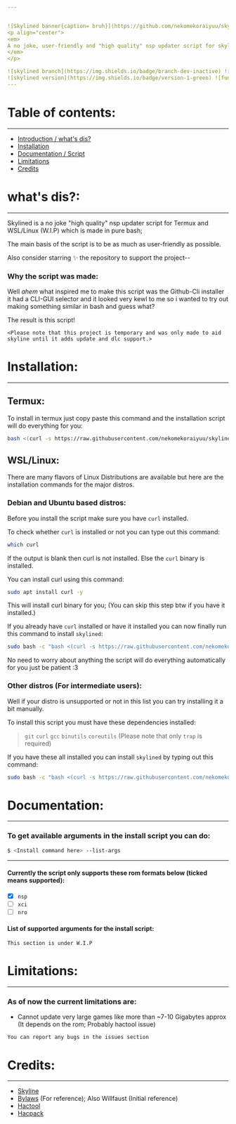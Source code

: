 ```yaml
---


![Skylined banner{caption= bruh}](https://github.com/nekomekoraiyuu/skylined/raw/assets/skylined_header.gif "Skylined banner")
<p align="center">
<em>
A no joke, user-friendly and "high quality" nsp updater script for skyline emulator! ✨
</em>
</p>

![skylined branch](https://img.shields.io/badge/branch-dev-inactive) ![programming lang](https://img.shields.io/badge/made%20in-bash-important) ![license](https://img.shields.io/badge/license-GPLV3-critical)
![skylined version](https://img.shields.io/badge/version-1-green) ![funding moment](https://img.shields.io/badge/funding-markus%20tech-9cf)
---
```


# Table of contents:

---

- [Introduction / what's dis?](#intro)
- [Installation](#install)
- [Documentation / Script](#docs)
- [Limitations](#limits)
- [Credits](#credit)

<a id="intro" />

# what's dis?:
---

Skylined is a no joke "high quality" nsp 
updater script for Termux and WSL/Linux (W.I.P) which is made in pure bash;

The main basis of the script is to be as much as user-friendly as possible.

Also consider starring ✨ the repository to support the project--

### Why the script was made:

Well *ahem* what inspired me to make this script was the Github-Cli installer it had
a CLI-GUI selector and it looked very kewl to me so i wanted to try out making something similar in bash and guess what?

The result is this script!

`<Please note that this project is temporary and was only made to aid skyline until it adds update and dlc support.>`

<a id="install" />

# Installation:

---

## Termux:

To install in termux just copy paste this command and the installation script will do everything for you:

```bash
bash <(curl -s https://raw.githubusercontent.com/nekomekoraiyuu/skylined/dev/scripts/skylined_install.sh)
```

## WSL/Linux:

There are many flavors of Linux Distributions are available but here are the installation commands for the major distros.

### Debian and Ubuntu based distros:

Before you install the script make sure you have `curl` installed.

To check whether `curl` is installed or not you can type out this command:

```bash
which curl
```

If the output is blank then curl is not installed. Else the `curl` binary is installed.

You can install curl using this command:

```bash
sudo apt install curl -y
```

This will install curl binary for you;
(You can skip this step btw if you have it installed.)

If you already have `curl` installed or have it installed you can now finally run this command to install `skylined`:

```bash
sudo bash -c "bash <(curl -s https://raw.githubusercontent.com/nekomekoraiyuu/skylined/main/scripts/skylined_install.sh)"
```

No need to worry about anything the script will do everything automatically for you
just be patient :3

### Other distros (For intermediate users):

Well if your distro is unsupported or not in this list you can try installing it a bit manually.

To install this script you must have these dependencies installed:

> `git`
> `curl`
> `gcc`
> `binutils`
> `coreutils` (Please note that only `trap` is required)

If you have these all installed you can install `skylined` by typing out this command:

```bash
sudo bash -c "bash <(curl -s https://raw.githubusercontent.com/nekomekoraiyuu/skylined/main/scripts/skylined_install.sh) --skip-distro --skip-binaries"
```
<a id="docs" />

# Documentation:
---

### To get available arguments in the install script you can do:
```bash
$ <Install command here> --list-args
```

---

#### Currently the script only supports these rom formats below (ticked means supported):
- [x] `nsp`
- [ ] `xci`
- [ ] `nro`

#### List of supported arguments for the install script:

`This section is under W.I.P`

<a id="limits" />

# Limitations:

---

### As of now the current limitations are:

- Cannot update very large games like more than ~7-10 Gigabytes approx (It depends on the rom; Probably hactool issue)

`You can report any bugs in the issues section`

<a id="credit" />

# Credits:

---

- [Skyline](https://github.com/skyline-emu/skyline)
- [Bylaws](https://github.com/bylaws) (For reference); Also Willfaust (Initial reference)
- [Hactool](https://github.com/SciresM/hactool)
- [Hacpack](https://github.com/The-4n/hacPack)
